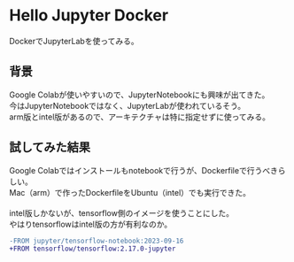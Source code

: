 # Hello Jupyter Docker
DockerでJupyterLabを使ってみる。

## 背景
Google Colabが使いやすいので、JupyterNotebookにも興味が出てきた。<br>
今はJupyterNotebookではなく、JupyterLabが使われているそう。<br>
arm版とintel版があるので、アーキテクチャは特に指定せずに使ってみる。

## 試してみた結果
Google Colabではインストールもnotebookで行うが、Dockerfileで行うべきらしい。<br>
Mac（arm）で作ったDockerfileをUbuntu（intel）でも実行できた。<br>
<br>
intel版しかないが、tensorflow側のイメージを使うことにした。<br>
やはりtensorflowはintel版の方が有利なのか。
```diff
-FROM jupyter/tensorflow-notebook:2023-09-16
+FROM tensorflow/tensorflow:2.17.0-jupyter
```